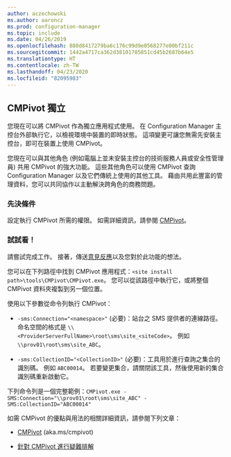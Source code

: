 ```yaml
---
author: aczechowski
ms.author: aaroncz
ms.prod: configuration-manager
ms.topic: include
ms.date: 04/26/2019
ms.openlocfilehash: 880d8417279ba6c176c99d9e0568277e00bf211c
ms.sourcegitcommit: 1442a4717ca362d38101785851cd45b2687b64e5
ms.translationtype: HT
ms.contentlocale: zh-TW
ms.lasthandoff: 04/23/2020
ms.locfileid: "82095983"
---
```

## <a name="cmpivot-standalone"></a><a name="bkmk_cmpivot"></a> CMPivot 獨立
<!--3555890-->

您現在可以將 CMPivot 作為獨立應用程式使用。 在 Configuration Manager 主控台外部執行它，以檢視環境中裝置的即時狀態。 這項變更可讓您無需先安裝主控台，即可在裝置上使用 CMPivot。

您現在可以與其他角色 (例如電腦上並未安裝主控台的技術服務人員或安全性管理員) 共用 CMPivot 的強大功能。 這些其他角色可以使用 CMPivot 查詢 Configuration Manager 以及它們傳統上使用的其他工具。 藉由共用此豐富的管理資料，您可以共同協作以主動解決跨角色的商務問題。

### <a name="prerequisites"></a>先決條件

設定執行 CMPivot 所需的權限。 如需詳細資訊，請參閱 [CMPivot](../../../../servers/manage/cmpivot.md#prerequisites)。

### <a name="try-it-out"></a>試試看！

請嘗試完成工作。 接著，傳送[意見反應](../../../../understand/find-help.md#product-feedback)以及您對於此功能的想法。

您可以在下列路徑中找到 CMPivot 應用程式：`<site install path>\tools\CMPivot\CMPivot.exe`。 您可以從該路徑中執行它，或將整個 CMPivot 資料夾複製到另一個位置。

使用以下參數從命令列執行 CMPivot：

- `-sms:Connection="<namespace>"` (必要)：站台之 SMS 提供者的連線路徑。 命名空間的格式是 `\\<ProviderServerFullName>\root\sms\site_<siteCode>`。 例如 `\\prov01\root\sms\site_ABC`。

- `-sms:CollectionID="<CollectionID>"` (必要)：工具用於進行查詢之集合的識別碼。 例如 `ABC00014`。 若要變更集合，請關閉該工具，然後使用新的集合識別碼重新啟動它。

<!-- 
- `-SMS:ConnectionType=WQL` (optional): By default, the tool connects using OData, and automatically falls back to WQL if needed. You can use this parameter to force it to use a WQL connection. 
 -->

下列命令列是一個完整範例：`CMPivot.exe -SMS:Connection="\\prov01\root\sms\site_ABC" -SMS:CollectionID="ABC00014"`

如需 CMPivot 的優點與用法的相關詳細資訊，請參閱下列文章：

- [CMPivot](../../../../servers/manage/cmpivot.md) (aka.ms/cmpivot) 

- [針對 CMPivot 進行疑難排解](../../../../servers/manage/cmpivot-tsg.md)  
